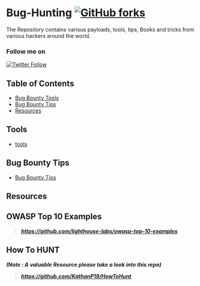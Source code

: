 # Bug-Hunting [![GitHub forks](https://img.shields.io/github/forks/thevillagehacker/Bug-Hunting)](https://github.com/thevillagehacker/Bug-Hunting/network)
The Repository contains various payloads, tools, tips, Books and tricks from various hackers around the world.

### Follow me on
[![Twitter Follow](https://img.shields.io/twitter/follow/thevillagehackr?style=social)](https://twitter.com/thevillagehackr)

## Table of Contents
- [Bug Bounty Tools](#tools)
- [Bug Bounty Tips](#bug-bounty-tips)
- [Resources](#resources)

## Tools
- [tools](Tools)

## Bug Bounty Tips
- [Bug Bounty Tips](Bug%20Bounty%20Tips)
 
## Resources
## OWASP Top 10 Examples
> ***https://github.com/lighthouse-labs/owasp-top-10-examples***
## How To HUNT
***(Note : A valuable Resource please take a look into this repo)***
> ***https://github.com/KathanP19/HowToHunt***

